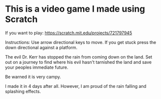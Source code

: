 # This is a video game I made using Scratch

If you want to play:
https://scratch.mit.edu/projects/721797945

Instructions:
Use arrow directional keys to move. If you get stuck press the down directional against a platform.

The evil Dr. Kerr has stopped the rain from coming down on the land. Set out on a journey to find where his evil hasn't tarnished the land and save your peoples immediate future.

Be warned it is very campy. 

I made it in 4 days after all. However, I am proud of the rain falling and splashing effects. 
